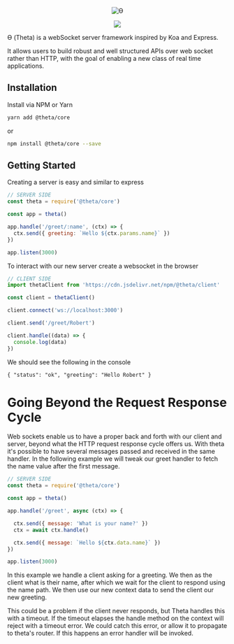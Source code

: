 
<p align="center"><img alt="ϴ" src="http://i.imgur.com/GYry72P.png"></p>
<p align="center">
  <a href="https://circleci.com/gh/RobertWHurst/Theta"><img src="https://circleci.com/gh/RobertWHurst/Theta.svg?style=svg"></a>
</p>

ϴ (Theta) is a webSocket server framework inspired by Koa and Express.

It allows users to build robust and well structured APIs over web socket rather
than HTTP, with the goal of enabling a new class of real time applications.

## Installation

Install via NPM or Yarn

```sh
yarn add @theta/core
```
or 
```sh
npm install @theta/core --save
```

## Getting Started

Creating a server is easy and similar to express

```js
// SERVER SIDE
const theta = require('@theta/core')

const app = theta()

app.handle('/greet/:name', (ctx) => {
  ctx.send({ greeting: `Hello ${ctx.params.name}` })
})

app.listen(3000)
```

To interact with our new server create a websocket in the browser
```js
// CLIENT SIDE
import thetaClient from 'https://cdn.jsdelivr.net/npm/@theta/client'

const client = thetaClient()

client.connect('ws://localhost:3000')

client.send('/greet/Robert')

client.handle((data) => {
  console.log(data)
})
```

We should see the following in the console

```
{ "status": "ok", "greeting": "Hello Robert" }
```

# Going Beyond the Request Response Cycle

Web sockets enable us to have a proper back and forth with our client and server,
beyond what the HTTP request response cycle offers us. With theta it's possible
to have several messages passed and received in the same handler. In the
following example we will tweak our greet handler to fetch the name value
after the first message.

```js
// SERVER SIDE
const theta = require('@theta/core')

const app = theta()

app.handle('/greet', async (ctx) => {

  ctx.send({ message: 'What is your name?' })
  ctx = await ctx.handle()

  ctx.send({ message: `Hello ${ctx.data.name}` })
})

app.listen(3000)
```

In this example we handle a client asking for a greeting. We then as the client
what is their name, after which we wait for the client to respond using the
name path. We then use our new context data to send the client our new greeting.

This could be a problem if the client never responds, but Theta handles this
with a timeout. If the timeout elapses the handle method on the context will
reject with a timeout error. We could catch this error, or allow it to propagate
to theta's router. If this happens an error handler will be invoked.

